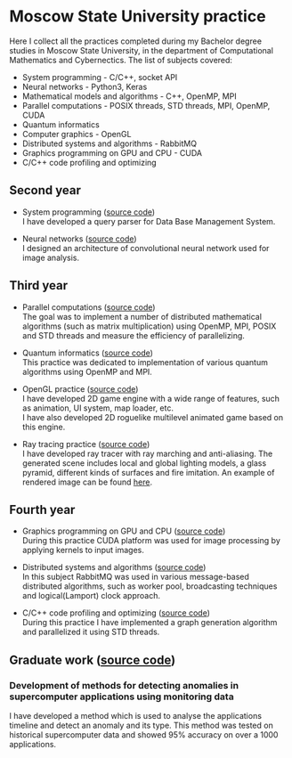 # Moscow State University practice

Here I collect all the practices completed during my Bachelor degree studies in Moscow State University, in the department of Computational Mathematics and Cybernectics. The list of subjects covered:   

- System programming - C/C++, socket API
- Neural networks - Python3, Keras
- Mathematical models and algorithms - C++, OpenMP, MPI
- Parallel computations - POSIX threads, STD threads, MPI, OpenMP, CUDA
- Quantum informatics
- Computer graphics - OpenGL
- Distributed systems and algorithms - RabbitMQ
- Graphics programming on GPU and CPU - CUDA
- C/C++ code profiling and optimizing


## Second year

- System programming ([source code](2-sql-practice))  
    I have developed a query parser for Data Base Management System.

- Neural networks ([source code](2-neural-networks-practice))  
    I designed an architecture of convolutional neural network used for image analysis.


## Third year

- Parallel computations ([source code](3-parallel-practice))  
    The goal was to implement a number of distributed mathematical algorithms (such as matrix multiplication) using OpenMP, MPI, POSIX and STD threads and measure the efficiency of parallelizing.

- Quantum informatics ([source code](3-quantum-practice))  
    This practice was dedicated to implementation of various quantum algorithms using OpenMP and MPI.

- OpenGL practice ([source code](3-opengl-practice))  
    I have developed 2D game engine with a wide range of features, such as animation, UI system, map loader, etc.  
    I have also developed 2D roguelike multilevel animated game based on this engine.

- Ray tracing practice ([source code](3-ray-tracer-practice))  
    I have developed ray tracer with ray marching and anti-aliasing. The generated scene includes local and global lighting models, a glass pyramid, different kinds of surfaces and fire imitation.
    An example of rendered image can be found [here](3-ray-tracer-practice/rendered-image.png).  


## Fourth year

- Graphics programming on GPU and CPU ([source code](4-cuda-practice))  
    During this practice CUDA platform was used for image processing by applying kernels to input images.

- Distributed systems and algorithms ([source code](4-rabbitmq-practice))  
    In this subject RabbitMQ was used in various message-based distributed algorithms, such as worker pool, broadcasting techniques and logical(Lamport) clock approach.

- C/C++ code profiling and optimizing ([source code](4-graph-generator))  
    During this practice I have implemented a graph generation algorithm and parallelized it using STD threads.


## Graduate work ([source code](graduate-work))  
### Development of methods for detecting anomalies in supercomputer applications using monitoring data
I have developed a method which is used to analyse the applications timeline and detect an anomaly and its type. This method was tested on historical supercomputer data and showed 95% accuracy on over a 1000 applications.
